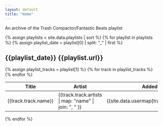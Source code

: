 ```yaml
---
layout: default
title: "Home"
---
```


<p>An archive of the Trash Compactor/Fantastic Beats playlist</p>

{% assign playlists = site.data.playlists | sort %}
{% for playlist in playlists %}
{% assign playlist_date = playlist[0] | split: "_" | first %}

<h2 >{{playlist_date}} {{playlist.url}}</h2>
<table class="table table-bordered table-striped">
    <thead>
        <tr>
            <th>Title</th>
            <th>Artist</th>
            <th>Added by</th>
        </tr>
    </thead>
    <tbody>
    {% assign playlist_tracks = playlist[1] %}
    {% for track in playlist_tracks %}
        <tr>
            <td>{{track.track.name}}</td>
            <td>{{track.track.artists | map: "name" | join: ", " }}</td>
            <td>{{site.data.usermap[track.added_by.id]}}</td>
        </tr>
    {% endfor %}
    </tbody>
</table>
{% endfor %}
